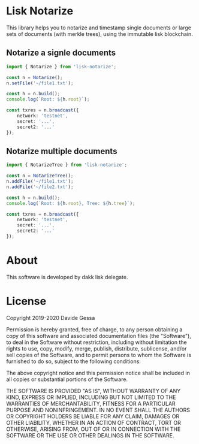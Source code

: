 # Lisk Notarize
This library helps you to notarize and timestamp single documents or large sets of documents (with merkle trees), using the immutable lisk blockchain.
 

## Notarize a signle documents

```typescript
import { Notarize } from 'lisk-notarize';

const n = Notarize();
n.setFile('~/file1.txt');

const h = n.build();
console.log(`Root: ${h.root}`);

const txres = n.broadcast({
    network: 'testnet',
    secret: '...',
    secret2: '...'
});
```

## Notarize multiple documents

```typescript
import { NotarizeTree } from 'lisk-notarize';

const n = NotarizeTree();
n.addFile('~/file1.txt');
n.addFile('~/file2.txt');

const h = n.build();
console.log(`Root: ${h.root}, Tree: ${h.tree}`);

const txres = n.broadcast({
    network: 'testnet',
    secret: '...',
    secret2: '...'
});
```

# About
This software is developed by dakk lisk delegate.

# License
Copyright 2019-2020 Davide Gessa

Permission is hereby granted, free of charge, to any person obtaining a copy of this software and associated documentation files (the "Software"), to deal in the Software without restriction, including without limitation the rights to use, copy, modify, merge, publish, distribute, sublicense, and/or sell copies of the Software, and to permit persons to whom the Software is furnished to do so, subject to the following conditions:

The above copyright notice and this permission notice shall be included in all copies or substantial portions of the Software.

THE SOFTWARE IS PROVIDED "AS IS", WITHOUT WARRANTY OF ANY KIND, EXPRESS OR IMPLIED, INCLUDING BUT NOT LIMITED TO THE WARRANTIES OF MERCHANTABILITY, FITNESS FOR A PARTICULAR PURPOSE AND NONINFRINGEMENT. IN NO EVENT SHALL THE AUTHORS OR COPYRIGHT HOLDERS BE LIABLE FOR ANY CLAIM, DAMAGES OR OTHER LIABILITY, WHETHER IN AN ACTION OF CONTRACT, TORT OR OTHERWISE, ARISING FROM, OUT OF OR IN CONNECTION WITH THE SOFTWARE OR THE USE OR OTHER DEALINGS IN THE SOFTWARE.